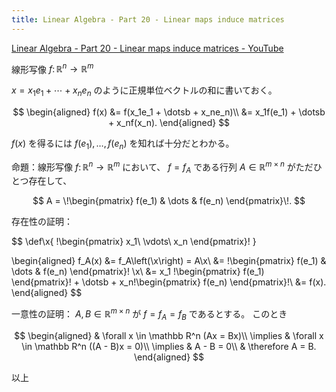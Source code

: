 ```yaml
---
title: Linear Algebra - Part 20 - Linear maps induce matrices
---
```


[Linear Algebra - Part 20 - Linear maps induce matrices - YouTube](https://www.youtube.com/watch?v=9UcgdR_X2Ys&list=PLBh2i93oe2quLc5zaxD0WHzQTGrXMwAI6&index=20)

線形写像 ${f \colon \mathbb R^n \longrightarrow \mathbb R^m}$

${x = x_1e_1 + \dotsb + x_n e_n}$ のように正規単位ベクトルの和に書いておく。

$$
\begin{aligned}
f(x)
&= f(x_1e_1 + \dotsb + x_ne_n)\\
&= x_1f(e_1) + \dotsb + x_nf(x_n).
\end{aligned}
$$

$f(x)$ を得るには $f(e_1), \dotsc, f(e_n)$ を知れば十分だとわかる。

命題：線形写像 ${f \colon \mathbb R^n \longrightarrow \mathbb R^m}$ において、
${f = f_A}$ である行列 $A \in \mathbb R^{m \times n}$ がただひとつ存在して、

$$
A = \!\begin{pmatrix}
f(e_1) & \dots & f(e_n)
\end{pmatrix}\!.
$$

存在性の証明：

$$
\def\x{ \!\begin{pmatrix}
x_1\\
\vdots\\
x_n
\end{pmatrix}\! }

\begin{aligned}
f_A(x) &= f_A\left(\x\right)
= A\x\\
&= \!\begin{pmatrix}
f(e_1) & \dots & f(e_n)
\end{pmatrix}\!
\x\\
&= x_1 \!\begin{pmatrix}
f(e_1)
\end{pmatrix}\! + \dotsb + x_n\!\begin{pmatrix}
f(e_n)
\end{pmatrix}\!\\
&= f(x).
\end{aligned}
$$

一意性の証明：
${A, B \in \mathbb R^{m \times n}}$ が ${f = f_A = f_B}$ であるとする。
このとき

$$
\begin{aligned}
& \forall x \in \mathbb R^n (Ax = Bx)\\
\implies & \forall x \in \mathbb R^n ((A - B)x = 0)\\
\implies & A - B = 0\\
& \therefore A = B.
\end{aligned}
$$

以上
